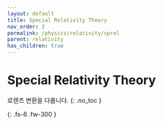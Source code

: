 ```yaml
---
layout: default
title: Special Relativity Theory
nav_order: 2
permalink: /physics/relativity/sprel
parent: relativity
has_children: true
---
```


# Special Relativity Theory
로렌츠 변환을 다룹니다.
{: .no_toc }


{: .fs-6 .fw-300 }
